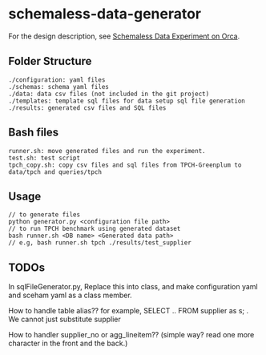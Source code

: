 # schemaless-data-generator

For the design description, see [Schemaless Data Experiment on Orca](https://docs.google.com/document/d/1R7ENQvLVNHQ-DG-sga0tfgGWJIkobQT77HQFVKUvxH8/edit#).

## Folder Structure

```
./configuration: yaml files
./schemas: schema yaml files
./data: data csv files (not included in the git project)
./templates: template sql files for data setup sql file generation
./results: generated csv files and SQL files
```

## Bash files

```
runner.sh: move generated files and run the experiment.
test.sh: test script
tpch_copy.sh: copy csv files and sql files from TPCH-Greenplum to data/tpch and queries/tpch
```

## Usage
```
// to generate files
python generator.py <configuration file path>
// to run TPCH benchmark using generated dataset
bash runner.sh <DB name> <Generated data path>
// e.g, bash runner.sh tpch ./results/test_supplier
```

## TODOs

In sqlFileGenerator.py, Replace this into class, and make configuration yaml and sceham yaml as a class member.

How to handle table alias?? for example, SELECT .. FROM supplier as s; . We cannot just substitute supplier

How to handler supplier_no or agg_lineitem?? (simple way? read one more character in the front and the back.)